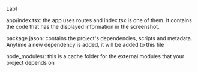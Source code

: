 Lab1

app/index.tsx: the app uses routes and index.tsx is one of them. It contains the code that has the displayed information in the screenshot.

package.jason: contains the project's dependencies, scripts and metadata. Anytime a new dependency is added, it will be added to this file 

node_modules/: this is a cache folder for the external modules that your project depends on 
